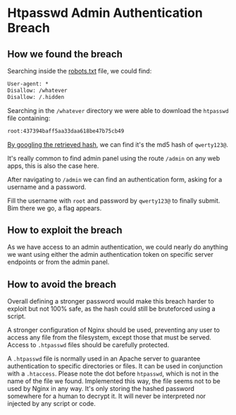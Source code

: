 # Htpasswd Admin Authentication Breach

## How we found the breach

Searching inside the [robots.txt](https://developers.google.com/search/docs/advanced/robots/intro) file, we could find:

```txt
User-agent: *
Disallow: /whatever
Disallow: /.hidden
```

Searching in the `/whatever` directory we were able to download the `htpasswd` file containing:

```txt
root:437394baff5aa33daa618be47b75cb49
```

[By googling the retrieved hash](https://md5.gromweb.com/?string=qwerty123@), we can find it's the md5 hash of `qwerty123@`.

It's really common to find admin panel using the route `/admin` on any web apps, this is also the case here.

After navigating to `/admin` we can find an authentication form, asking for a username and a password.

Fill the username with `root` and password by `qwerty123@` to finally submit. Bim there we go, a flag appears.

## How to exploit the breach

As we have access to an admin authentication, we could nearly do anything we want using either the admin authentication token on specific server endpoints or from the admin panel.

## How to avoid the breach

Overall defining a stronger password would make this breach harder to exploit but not 100% safe, as the hash could still be bruteforced using a script.

A stronger configuration of Nginx should be used, preventing any user to access any file from the filesystem, except those that must be served. Access to `.htpasswd` files should be carefully protected.

A `.htpasswd` file is normally used in an Apache server to guarantee authentication to specific directories or files. It can be used in conjunction with a `.htaccess`. Please note the dot before `htpasswd`, which is not in the name of the file we found. Implemented this way, the file seems not to be used by Nginx in any way. It's only storing the hashed password somewhere for a human to decrypt it. It will never be interpreted nor injected by any script or code.
